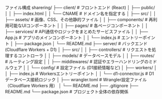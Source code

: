 ファイル構成
sharering/
├── client/                      # フロントエンド (React)
│   ├── public/
│   │   ├── index.html
│   │   └── CNAME                # ドメイン名を指定する
│   ├── src/
│   │   ├── assets/              # 画像、CSS、その他静的ファイル
│   │   ├── components/          # 再利用可能なUIコンポーネント
│   │   ├── pages/               # 各ページコンポーネント
│   │   ├── services/            # API通信やロジックをまとめたサービスファイル
│   │   ├── App.js               # アプリのメインコンポーネント
│   │   └── index.js             # エントリーポイント
│   ├── package.json
│   └── README.md
├── server/                      # バックエンド (Cloudflare Workers + D1)
│   ├── src/
│   │   ├── controllers/         # リクエストを処理するコントローラ
│   │   ├── models/              # データベースモデル
│   │   ├── routes/              # ルーティング設定
│   │   ├── middlewares/         # 認証やエラーハンドリングのミドルウェア
│   │   └── config/              # 設定ファイル (D1接続情報など)
│   ├── workers/
│   │   ├── index.js             # Workersエントリーポイント
│   │   └── d1-connector.js      # D1データベース接続ロジック
│   ├── wrangler.toml            # Wrangler設定ファイル（Cloudflare Workers 用）
│   └── README.md
├── .gitignore
├── README.md
└── package.json                 # プロジェクト全体の依存関係
